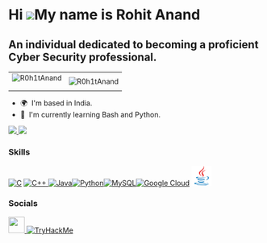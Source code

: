 Hi ![](https://user-images.githubusercontent.com/18350557/176309783-0785949b-9127-417c-8b55-ab5a4333674e.gif)My name is Rohit Anand
============================================================================

An individual dedicated to becoming a proficient Cyber Security professional.
-----------------------------------------------------------------------------


<table>
  <tr>
    <td>
      <img src="https://github-readme-stats.vercel.app/api?username=R0h1tAnand&show_icons=true&locale=en&theme=tokyonight" alt="R0h1tAnand" /></p>    
    </td>
    <td>
      <img src="https://github-readme-streak-stats.herokuapp.com?user=R0h1tAnand&theme=tokyonight-duo" alt="R0h1tAnand" />
    </td>
  </tr>
</table>


* 🌍  I'm based in India.
* 🧠  I'm currently learning Bash and Python.

<a href="https://www.github.com/R0h1tAnand" target="_blank" rel="noreferrer">
  <img src="https://img.shields.io/github/followers/R0h1tAnand?logo=github&style=for-the-badge&color=0891b2&labelColor=1c1917" />
</a>

<a href="https://www.github.com/R0h1tAnand" target="_blank" rel="noreferrer">
  <img src="https://komarev.com/ghpvc/?username=R0h1tAnand&style=for-the-badge&color=0891b2&labelColor=1c1917" />
</a>

### Skills


<p align="left">
<a href="https://docs.microsoft.com/en-us/cpp/?view=msvc-170" target="_blank" rel="noreferrer"><img src="https://raw.githubusercontent.com/danielcranney/readme-generator/main/public/icons/skills/c-colored.svg" width="36" height="36" alt="C" /></a>
<a href="https://docs.microsoft.com/en-us/cpp/?view=msvc-170" target="_blank" rel="noreferrer"><img src="https://raw.githubusercontent.com/danielcranney/readme-generator/main/public/icons/skills/cplusplus-colored.svg" width="36" height="36" alt="C++" />
</a><a href="https://www.oracle.com/java/" target="_blank" rel="noreferrer"><img src="https://raw.githubusercontent.com/danielcranney/readme-generator/main/public/icons/skills/java-colored.svg" width="36" height="36" alt="Java" /></a><a href="https://www.python.org/" target="_blank" rel="noreferrer"><img src="https://raw.githubusercontent.com/danielcranney/readme-generator/main/public/icons/skills/python-colored.svg" width="36" height="36" alt="Python" /></a><a href="https://www.mysql.com/" target="_blank" rel="noreferrer"><img src="https://raw.githubusercontent.com/danielcranney/readme-generator/main/public/icons/skills/mysql-colored.svg" width="36" height="36" alt="MySQL" /></a><a href="https://cloud.google.com/" target="_blank" rel="noreferrer"><img src="https://raw.githubusercontent.com/danielcranney/readme-generator/main/public/icons/skills/googlecloud-colored.svg" width="36" height="36" alt="Google Cloud" /></a>
    <a href="https://www.java.com" target="_blank" rel="noreferrer"> <img src="https://raw.githubusercontent.com/devicons/devicon/master/icons/java/java-original.svg" alt="java" width="40" height="40"/> </a>

</p>


### Socials

<p align="left">
  <a href="https://www.github.com/R0h1tAnand" target="_blank" rel="noreferrer">
    <img src="https://raw.githubusercontent.com/danielcranney/readme-generator/main/public/icons/socials/github.svg" width="32" height="32" />
  </a>
  <a href="https://www.linkedin.com/in/r0hit-Anand" target="_blank" rel="noreferrer">
      </a>
  <a href="https://tryhackme.com/p/r0hit.A" target="_blank" rel="noreferrer">
  <img src="https://assets.tryhackme.com/img/favicon.png" width="32" height="32" alt="TryHackMe" />
</a>

  </a>
</p>
